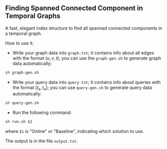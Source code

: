 ## Finding Spanned Connected Component in Temporal Graphs

A fast, elegant index structure to find all spanned connected components in a temporal graph.

How to use it:

- Write your graph data into ``graph.txt``; it contains info about all edges with the format $(u,v,t)$; you can use the ``graph-gen.sh`` to generate graph data automatically:

```sh
sh graph-gen.sh
```

- Write your query data into ``query.txt``; it contains info about queries with the format $[t_s,t_e]$; you can use ``query-gen.sh`` to generate query data automatically:

```sh
sh query-gen.sh
```

- Run the following command:

```sh
sh run.sh $1
```

where ``$1`` is "Online" or "Baseline", indicating which solution to use.

The output is in the file ``output.txt``.